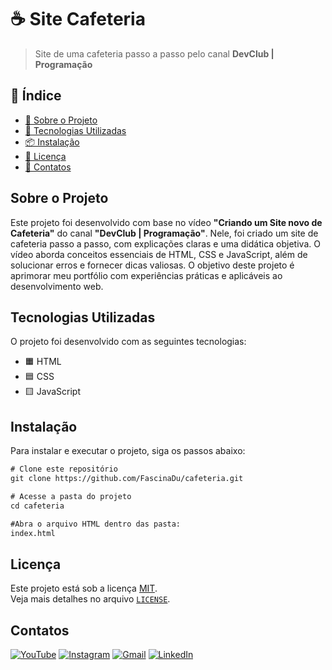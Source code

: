 # ☕ Site Cafeteria

> Site de uma cafeteria passo a passo pelo canal **DevClub | Programação**

## 📖 Índice

- [📌 Sobre o Projeto](#sobre-o-projeto)
- [🚀 Tecnologias Utilizadas](#tecnologias-utilizadas)
- [📦 Instalação](#instalação)
- [📜 Licença](#licença)
- [💬 Contatos](#contatos)

## Sobre o Projeto

Este projeto foi desenvolvido com base no vídeo **"Criando um Site novo de Cafeteria"** do canal **"DevClub | Programação"**. Nele, foi criado um site de cafeteria passo a passo, com explicações claras e uma didática objetiva. O vídeo aborda conceitos essenciais de HTML, CSS e JavaScript, além de solucionar erros e fornecer dicas valiosas. O objetivo deste projeto é aprimorar meu portfólio com experiências práticas e aplicáveis ao desenvolvimento web.

## Tecnologias Utilizadas

O projeto foi desenvolvido com as seguintes tecnologias:

- 🟧 HTML
- 🟦 CSS
- 🟨 JavaScript

## Instalação

Para instalar e executar o projeto, siga os passos abaixo:

```html
# Clone este repositório
git clone https://github.com/FascinaDu/cafeteria.git

# Acesse a pasta do projeto
cd cafeteria

#Abra o arquivo HTML dentro das pasta:
index.html
```

## Licença

Este projeto está sob a licença [MIT](LICENSE).  
Veja mais detalhes no arquivo [`LICENSE`](LICENSE).

## Contatos

[![YouTube](https://img.shields.io/badge/YouTube-FF0000?style=for-the-badge&logo=youtube&logoColor=white)](https://www.youtube.com/@fascinadu)
[![Instagram](https://img.shields.io/badge/-Instagram-%23E4405F?style=for-the-badge&logo=instagram&logoColor=white)](https://www.instagram.com/fascinadu/)
[![Gmail](https://img.shields.io/badge/-Gmail-%23333?style=for-the-badge&logo=gmail&logoColor=white)](mailto:eduardofascinamiranda07@gmail.com)
[![LinkedIn](https://img.shields.io/badge/-LinkedIn-%230077B5?style=for-the-badge&logo=linkedin&logoColor=white)](https://www.linkedin.com/in/eduardofascina/)
